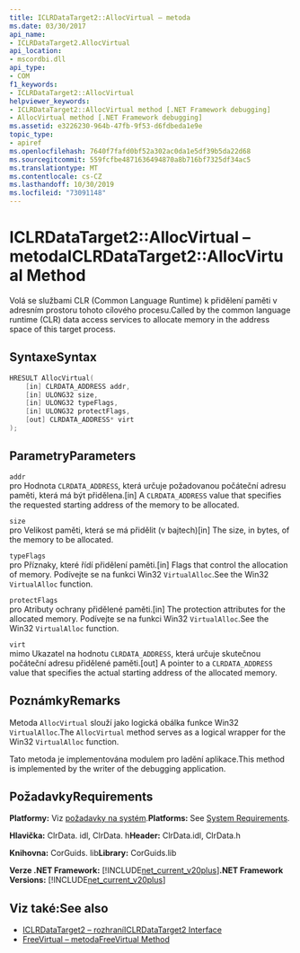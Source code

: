 ```yaml
---
title: ICLRDataTarget2::AllocVirtual – metoda
ms.date: 03/30/2017
api_name:
- ICLRDataTarget2.AllocVirtual
api_location:
- mscordbi.dll
api_type:
- COM
f1_keywords:
- ICLRDataTarget2::AllocVirtual
helpviewer_keywords:
- ICLRDataTarget2::AllocVirtual method [.NET Framework debugging]
- AllocVirtual method [.NET Framework debugging]
ms.assetid: e3226230-964b-47fb-9f53-d6fdbeda1e9e
topic_type:
- apiref
ms.openlocfilehash: 7640f7fafd0bf52a302ac0da1e5df39b5da22d68
ms.sourcegitcommit: 559fcfbe4871636494870a8b716bf7325df34ac5
ms.translationtype: MT
ms.contentlocale: cs-CZ
ms.lasthandoff: 10/30/2019
ms.locfileid: "73091148"
---
```

# <a name="iclrdatatarget2allocvirtual-method"></a><span data-ttu-id="7f564-102">ICLRDataTarget2::AllocVirtual – metoda</span><span class="sxs-lookup"><span data-stu-id="7f564-102">ICLRDataTarget2::AllocVirtual Method</span></span>
<span data-ttu-id="7f564-103">Volá se službami CLR (Common Language Runtime) k přidělení paměti v adresním prostoru tohoto cílového procesu.</span><span class="sxs-lookup"><span data-stu-id="7f564-103">Called by the common language runtime (CLR) data access services to allocate memory in the address space of this target process.</span></span>  
  
## <a name="syntax"></a><span data-ttu-id="7f564-104">Syntaxe</span><span class="sxs-lookup"><span data-stu-id="7f564-104">Syntax</span></span>  
  
```cpp  
HRESULT AllocVirtual(  
    [in] CLRDATA_ADDRESS addr,  
    [in] ULONG32 size,  
    [in] ULONG32 typeFlags,  
    [in] ULONG32 protectFlags,  
    [out] CLRDATA_ADDRESS* virt  
);  
```  
  
## <a name="parameters"></a><span data-ttu-id="7f564-105">Parametry</span><span class="sxs-lookup"><span data-stu-id="7f564-105">Parameters</span></span>  
 `addr`  
 <span data-ttu-id="7f564-106">pro Hodnota `CLRDATA_ADDRESS`, která určuje požadovanou počáteční adresu paměti, která má být přidělena.</span><span class="sxs-lookup"><span data-stu-id="7f564-106">[in] A `CLRDATA_ADDRESS` value that specifies the requested starting address of the memory to be allocated.</span></span>  
  
 `size`  
 <span data-ttu-id="7f564-107">pro Velikost paměti, která se má přidělit (v bajtech)</span><span class="sxs-lookup"><span data-stu-id="7f564-107">[in] The size, in bytes, of the memory to be allocated.</span></span>  
  
 `typeFlags`  
 <span data-ttu-id="7f564-108">pro Příznaky, které řídí přidělení paměti.</span><span class="sxs-lookup"><span data-stu-id="7f564-108">[in] Flags that control the allocation of memory.</span></span> <span data-ttu-id="7f564-109">Podívejte se na funkci Win32 `VirtualAlloc`.</span><span class="sxs-lookup"><span data-stu-id="7f564-109">See the Win32 `VirtualAlloc` function.</span></span>  
  
 `protectFlags`  
 <span data-ttu-id="7f564-110">pro Atributy ochrany přidělené paměti.</span><span class="sxs-lookup"><span data-stu-id="7f564-110">[in] The protection attributes for the allocated memory.</span></span> <span data-ttu-id="7f564-111">Podívejte se na funkci Win32 `VirtualAlloc`.</span><span class="sxs-lookup"><span data-stu-id="7f564-111">See the Win32 `VirtualAlloc` function.</span></span>  
  
 `virt`  
 <span data-ttu-id="7f564-112">mimo Ukazatel na hodnotu `CLRDATA_ADDRESS`, která určuje skutečnou počáteční adresu přidělené paměti.</span><span class="sxs-lookup"><span data-stu-id="7f564-112">[out] A pointer to a `CLRDATA_ADDRESS` value that specifies the actual starting address of the allocated memory.</span></span>  
  
## <a name="remarks"></a><span data-ttu-id="7f564-113">Poznámky</span><span class="sxs-lookup"><span data-stu-id="7f564-113">Remarks</span></span>  
 <span data-ttu-id="7f564-114">Metoda `AllocVirtual` slouží jako logická obálka funkce Win32 `VirtualAlloc`.</span><span class="sxs-lookup"><span data-stu-id="7f564-114">The `AllocVirtual` method serves as a logical wrapper for the Win32 `VirtualAlloc` function.</span></span>  
  
 <span data-ttu-id="7f564-115">Tato metoda je implementována modulem pro ladění aplikace.</span><span class="sxs-lookup"><span data-stu-id="7f564-115">This method is implemented by the writer of the debugging application.</span></span>  
  
## <a name="requirements"></a><span data-ttu-id="7f564-116">Požadavky</span><span class="sxs-lookup"><span data-stu-id="7f564-116">Requirements</span></span>  
 <span data-ttu-id="7f564-117">**Platformy:** Viz [požadavky na systém](../../../../docs/framework/get-started/system-requirements.md).</span><span class="sxs-lookup"><span data-stu-id="7f564-117">**Platforms:** See [System Requirements](../../../../docs/framework/get-started/system-requirements.md).</span></span>  
  
 <span data-ttu-id="7f564-118">**Hlavička:** ClrData. idl, ClrData. h</span><span class="sxs-lookup"><span data-stu-id="7f564-118">**Header:** ClrData.idl, ClrData.h</span></span>  
  
 <span data-ttu-id="7f564-119">**Knihovna:** CorGuids. lib</span><span class="sxs-lookup"><span data-stu-id="7f564-119">**Library:** CorGuids.lib</span></span>  
  
 <span data-ttu-id="7f564-120">**Verze .NET Framework:** [!INCLUDE[net_current_v20plus](../../../../includes/net-current-v20plus-md.md)]</span><span class="sxs-lookup"><span data-stu-id="7f564-120">**.NET Framework Versions:** [!INCLUDE[net_current_v20plus](../../../../includes/net-current-v20plus-md.md)]</span></span>  
  
## <a name="see-also"></a><span data-ttu-id="7f564-121">Viz také:</span><span class="sxs-lookup"><span data-stu-id="7f564-121">See also</span></span>

- [<span data-ttu-id="7f564-122">ICLRDataTarget2 – rozhraní</span><span class="sxs-lookup"><span data-stu-id="7f564-122">ICLRDataTarget2 Interface</span></span>](../../../../docs/framework/unmanaged-api/debugging/iclrdatatarget2-interface.md)
- [<span data-ttu-id="7f564-123">FreeVirtual – metoda</span><span class="sxs-lookup"><span data-stu-id="7f564-123">FreeVirtual Method</span></span>](../../../../docs/framework/unmanaged-api/debugging/iclrdatatarget2-freevirtual-method.md)
